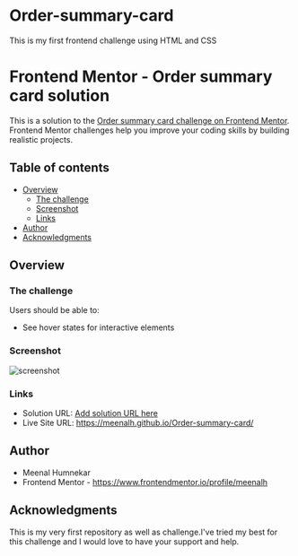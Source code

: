 # Order-summary-card
This is my first frontend challenge using HTML and CSS
# Frontend Mentor - Order summary card solution

This is a solution to the [Order summary card challenge on Frontend Mentor](https://www.frontendmentor.io/challenges/order-summary-component-QlPmajDUj). Frontend Mentor challenges help you improve your coding skills by building realistic projects. 

## Table of contents

- [Overview](#overview)
  - [The challenge](#the-challenge)
  - [Screenshot](#screenshot)
  - [Links](#links)
- [Author](#author)
- [Acknowledgments](#acknowledgments)



## Overview

### The challenge

Users should be able to:

- See hover states for interactive elements

### Screenshot

![screenshot](https://user-images.githubusercontent.com/83587022/131997058-879f605e-4a78-4c25-95ae-e9b10197d843.png)


### Links

- Solution URL: [Add solution URL here](https://your-solution-url.com)
- Live Site URL: https://meenalh.github.io/Order-summary-card/

## Author

- Meenal Humnekar
- Frontend Mentor - https://www.frontendmentor.io/profile/meenalh

## Acknowledgments

This is my very first repository as well as challenge.I've tried my best for this challenge and I would love to have your support and help.

